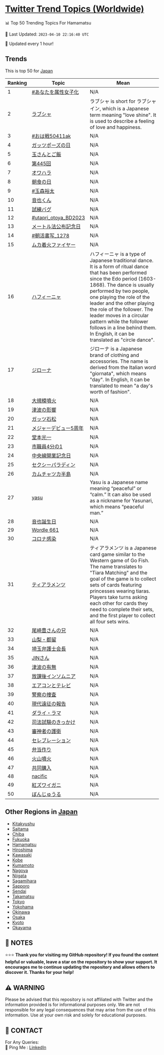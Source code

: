 [Twitter Trend Topics (Worldwide)](https://github.com/ErcinDedeoglu/Twitter-Trend-Topics)
==========


📊 Top 50 Trending Topics For Hamamatsu

📆 Last Updated: `2023-04-10 22:16:40 UTC`

🔧 Updated every 1 hour!


## Trends

This is top 50 for [Japan](</Japan>)

| Ranking | Topic | Mean |
| ------- | ------------ | ------------ |
| 1 | [#あなたを属性女子化](http://twitter.com/search?q=%23%e3%81%82%e3%81%aa%e3%81%9f%e3%82%92%e5%b1%9e%e6%80%a7%e5%a5%b3%e5%ad%90%e5%8c%96) | N/A |
| 2 | [ラブシャ](http://twitter.com/search?q=%e3%83%a9%e3%83%96%e3%82%b7%e3%83%a3) | ラブシャ is short for ラブシャイン, which is a Japanese term meaning "love shine". It is used to describe a feeling of love and happiness. |
| 3 | [#おは戦50411ak](http://twitter.com/search?q=%23%e3%81%8a%e3%81%af%e6%88%a650411ak) | N/A |
| 4 | [ガッツポーズの日](http://twitter.com/search?q=%e3%82%ac%e3%83%83%e3%83%84%e3%83%9d%e3%83%bc%e3%82%ba%e3%81%ae%e6%97%a5) | N/A |
| 5 | [玉さんとご飯](http://twitter.com/search?q=%e7%8e%89%e3%81%95%e3%82%93%e3%81%a8%e3%81%94%e9%a3%af) | N/A |
| 6 | [第445回](http://twitter.com/search?q=%e7%ac%ac445%e5%9b%9e) | N/A |
| 7 | [オワハラ](http://twitter.com/search?q=%e3%82%aa%e3%83%af%e3%83%8f%e3%83%a9) | N/A |
| 8 | [朝食の日](http://twitter.com/search?q=%e6%9c%9d%e9%a3%9f%e3%81%ae%e6%97%a5) | N/A |
| 9 | [#玉森裕太](http://twitter.com/search?q=%23%e7%8e%89%e6%a3%ae%e8%a3%95%e5%a4%aa) | N/A |
| 10 | [音也くん](http://twitter.com/search?q=%e9%9f%b3%e4%b9%9f%e3%81%8f%e3%82%93) | N/A |
| 11 | [試練バグ](http://twitter.com/search?q=%e8%a9%a6%e7%b7%b4%e3%83%90%e3%82%b0) | N/A |
| 12 | [#utapri_otoya_BD2023](http://twitter.com/search?q=%23utapri_otoya_BD2023) | N/A |
| 13 | [メートル法公布記念日](http://twitter.com/search?q=%e3%83%a1%e3%83%bc%e3%83%88%e3%83%ab%e6%b3%95%e5%85%ac%e5%b8%83%e8%a8%98%e5%bf%b5%e6%97%a5) | N/A |
| 14 | [#朝活書写_1278](http://twitter.com/search?q=%23%e6%9c%9d%e6%b4%bb%e6%9b%b8%e5%86%99_1278) | N/A |
| 15 | [ムカ着火ファイヤー](http://twitter.com/search?q=%e3%83%a0%e3%82%ab%e7%9d%80%e7%81%ab%e3%83%95%e3%82%a1%e3%82%a4%e3%83%a4%e3%83%bc) | N/A |
| 16 | [ハフィーニャ](http://twitter.com/search?q=%e3%83%8f%e3%83%95%e3%82%a3%e3%83%bc%e3%83%8b%e3%83%a3) | ハフィーニャ is a type of Japanese traditional dance. It is a form of ritual dance that has been performed since the Edo period (1603-1868). The dance is usually performed by two people, one playing the role of the leader and the other playing the role of the follower. The leader moves in a circular pattern while the follower follows in a line behind them. In English, it can be translated as "circle dance". |
| 17 | [ジローナ](http://twitter.com/search?q=%e3%82%b8%e3%83%ad%e3%83%bc%e3%83%8a) | ジローナ is a Japanese brand of clothing and accessories. The name is derived from the Italian word "giornata", which means "day". In English, it can be translated to mean "a day's worth of fashion". |
| 18 | [大規模噴火](http://twitter.com/search?q=%e5%a4%a7%e8%a6%8f%e6%a8%a1%e5%99%b4%e7%81%ab) | N/A |
| 19 | [津波の影響](http://twitter.com/search?q=%e6%b4%a5%e6%b3%a2%e3%81%ae%e5%bd%b1%e9%9f%bf) | N/A |
| 20 | [ガッツ石松](http://twitter.com/search?q=%e3%82%ac%e3%83%83%e3%83%84%e7%9f%b3%e6%9d%be) | N/A |
| 21 | [メジャーデビュー5周年](http://twitter.com/search?q=%e3%83%a1%e3%82%b8%e3%83%a3%e3%83%bc%e3%83%87%e3%83%93%e3%83%a5%e3%83%bc5%e5%91%a8%e5%b9%b4) | N/A |
| 22 | [堂本光一](http://twitter.com/search?q=%e5%a0%82%e6%9c%ac%e5%85%89%e4%b8%80) | N/A |
| 23 | [市職員4分の1](http://twitter.com/search?q=%e5%b8%82%e8%81%b7%e5%93%a14%e5%88%86%e3%81%ae1) | N/A |
| 24 | [中央線開業記念日](http://twitter.com/search?q=%e4%b8%ad%e5%a4%ae%e7%b7%9a%e9%96%8b%e6%a5%ad%e8%a8%98%e5%bf%b5%e6%97%a5) | N/A |
| 25 | [セクシーパラディン](http://twitter.com/search?q=%e3%82%bb%e3%82%af%e3%82%b7%e3%83%bc%e3%83%91%e3%83%a9%e3%83%87%e3%82%a3%e3%83%b3) | N/A |
| 26 | [カムチャツカ半島](http://twitter.com/search?q=%e3%82%ab%e3%83%a0%e3%83%81%e3%83%a3%e3%83%84%e3%82%ab%e5%8d%8a%e5%b3%b6) | N/A |
| 27 | [yasu](http://twitter.com/search?q=yasu) | Yasu is a Japanese name meaning “peaceful” or “calm.” It can also be used as a nickname for Yasunari, which means “peaceful man.” |
| 28 | [音也誕生日](http://twitter.com/search?q=%e9%9f%b3%e4%b9%9f%e8%aa%95%e7%94%9f%e6%97%a5) | N/A |
| 29 | [Wordle 661](http://twitter.com/search?q=Wordle+661) | N/A |
| 30 | [コロナ感染](http://twitter.com/search?q=%e3%82%b3%e3%83%ad%e3%83%8a%e6%84%9f%e6%9f%93) | N/A |
| 31 | [ティアラメンツ](http://twitter.com/search?q=%e3%83%86%e3%82%a3%e3%82%a2%e3%83%a9%e3%83%a1%e3%83%b3%e3%83%84) | ティアラメンツ is a Japanese card game similar to the Western game of Go Fish. The name translates to "Tiara Matching" and the goal of the game is to collect sets of cards featuring princesses wearing tiaras. Players take turns asking each other for cards they need to complete their sets, and the first player to collect all four sets wins. |
| 32 | [尾崎豊さんの兄](http://twitter.com/search?q=%e5%b0%be%e5%b4%8e%e8%b1%8a%e3%81%95%e3%82%93%e3%81%ae%e5%85%84) | N/A |
| 33 | [山梨・都留](http://twitter.com/search?q=%e5%b1%b1%e6%a2%a8%e3%83%bb%e9%83%bd%e7%95%99) | N/A |
| 34 | [埼玉弁護士会長](http://twitter.com/search?q=%e5%9f%bc%e7%8e%89%e5%bc%81%e8%ad%b7%e5%a3%ab%e4%bc%9a%e9%95%b7) | N/A |
| 35 | [JINさん](http://twitter.com/search?q=JIN%e3%81%95%e3%82%93) | N/A |
| 36 | [津波の有無](http://twitter.com/search?q=%e6%b4%a5%e6%b3%a2%e3%81%ae%e6%9c%89%e7%84%a1) | N/A |
| 37 | [放課後インソムニア](http://twitter.com/search?q=%e6%94%be%e8%aa%b2%e5%be%8c%e3%82%a4%e3%83%b3%e3%82%bd%e3%83%a0%e3%83%8b%e3%82%a2) | N/A |
| 38 | [エアコンとテレビ](http://twitter.com/search?q=%e3%82%a8%e3%82%a2%e3%82%b3%e3%83%b3%e3%81%a8%e3%83%86%e3%83%ac%e3%83%93) | N/A |
| 39 | [警察の捜査](http://twitter.com/search?q=%e8%ad%a6%e5%af%9f%e3%81%ae%e6%8d%9c%e6%9f%bb) | N/A |
| 40 | [現代遠征の報告](http://twitter.com/search?q=%e7%8f%be%e4%bb%a3%e9%81%a0%e5%be%81%e3%81%ae%e5%a0%b1%e5%91%8a) | N/A |
| 41 | [ダライ・ラマ](http://twitter.com/search?q=%e3%83%80%e3%83%a9%e3%82%a4%e3%83%bb%e3%83%a9%e3%83%9e) | N/A |
| 42 | [司法試験のきっかけ](http://twitter.com/search?q=%e5%8f%b8%e6%b3%95%e8%a9%a6%e9%a8%93%e3%81%ae%e3%81%8d%e3%81%a3%e3%81%8b%e3%81%91) | N/A |
| 43 | [審神者の護衛](http://twitter.com/search?q=%e5%af%a9%e7%a5%9e%e8%80%85%e3%81%ae%e8%ad%b7%e8%a1%9b) | N/A |
| 44 | [セレブレーション](http://twitter.com/search?q=%e3%82%bb%e3%83%ac%e3%83%96%e3%83%ac%e3%83%bc%e3%82%b7%e3%83%a7%e3%83%b3) | N/A |
| 45 | [弁当作り](http://twitter.com/search?q=%e5%bc%81%e5%bd%93%e4%bd%9c%e3%82%8a) | N/A |
| 46 | [火山噴火](http://twitter.com/search?q=%e7%81%ab%e5%b1%b1%e5%99%b4%e7%81%ab) | N/A |
| 47 | [共同購入](http://twitter.com/search?q=%e5%85%b1%e5%90%8c%e8%b3%bc%e5%85%a5) | N/A |
| 48 | [nacific](http://twitter.com/search?q=nacific) | N/A |
| 49 | [紅ズワイガニ](http://twitter.com/search?q=%e7%b4%85%e3%82%ba%e3%83%af%e3%82%a4%e3%82%ac%e3%83%8b) | N/A |
| 50 | [ぼんじゅうる](http://twitter.com/search?q=%e3%81%bc%e3%82%93%e3%81%98%e3%82%85%e3%81%86%e3%82%8b) | N/A |



## Other Regions in [Japan](</Japan>)

* [Kitakyushu](</Japan/Kitakyushu.md>)
* [Saitama](</Japan/Saitama.md>)
* [Chiba](</Japan/Chiba.md>)
* [Fukuoka](</Japan/Fukuoka.md>)
* [Hamamatsu](</Japan/Hamamatsu.md>)
* [Hiroshima](</Japan/Hiroshima.md>)
* [Kawasaki](</Japan/Kawasaki.md>)
* [Kobe](</Japan/Kobe.md>)
* [Kumamoto](</Japan/Kumamoto.md>)
* [Nagoya](</Japan/Nagoya.md>)
* [Niigata](</Japan/Niigata.md>)
* [Sagamihara](</Japan/Sagamihara.md>)
* [Sapporo](</Japan/Sapporo.md>)
* [Sendai](</Japan/Sendai.md>)
* [Takamatsu](</Japan/Takamatsu.md>)
* [Tokyo](</Japan/Tokyo.md>)
* [Yokohama](</Japan/Yokohama.md>)
* [Okinawa](</Japan/Okinawa.md>)
* [Osaka](</Japan/Osaka.md>)
* [Kyoto](</Japan/Kyoto.md>)
* [Okayama](</Japan/Okayama.md>)



## 📝 NOTES

⭐⭐⭐ **Thank you for visiting my GitHub repository! If you found the content helpful or valuable, leave a star on the repository to show your support. It encourages me to continue updating the repository and allows others to discover it. Thanks for your help!**


## ⚠️ WARNING

Please be advised that this repository is not affiliated with Twitter and the information provided is for informational purposes only. We are not responsible for any legal consequences that may arise from the use of this information. Use at your own risk and solely for educational purposes.


## 📨 CONTACT

 For Any Queries:  
            🏓 Ping Me : [LinkedIn](https://www.linkedin.com/in/ercindedeoglu/)
